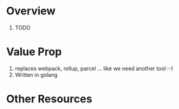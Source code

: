 # Overview
1. TODO


# Value Prop
1. replaces webpack, rollup, parcel ... like we need another tool :-)
1. Written in golang


# Other Resources
